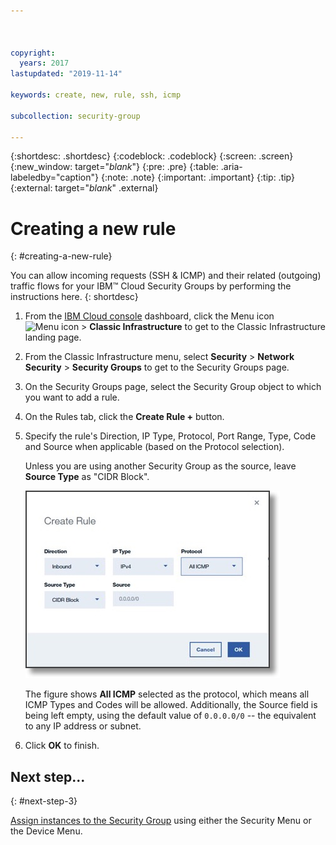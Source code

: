 ```yaml
---



copyright:
  years: 2017
lastupdated: "2019-11-14"

keywords: create, new, rule, ssh, icmp

subcollection: security-group

---
```


{:shortdesc: .shortdesc}
{:codeblock: .codeblock}
{:screen: .screen}
{:new_window: target="_blank_"}
{:pre: .pre}
{:table: .aria-labeledby="caption"}
{:note: .note}
{:important: .important}
{:tip: .tip}
{:external: target="_blank_" .external}

# Creating a new rule
{: #creating-a-new-rule}

You can allow incoming requests (SSH & ICMP) and their related (outgoing) traffic flows for your IBM™ Cloud Security Groups by performing the instructions here.
{: shortdesc}

1. From the [IBM Cloud console](https://cloud.ibm.com/) dashboard, click the Menu icon ![Menu icon](../../icons/icon_hamburger.svg) > **Classic Infrastructure** to get to the Classic Infrastructure landing page.
2. From the Classic Infrastructure menu, select **Security** >  **Network Security** > **Security Groups** to get to the Security Groups page.
3. On the Security Groups page, select the Security Group object to which you want to add a rule.
4. On the Rules tab, click the **Create Rule +** button.
5. Specify the rule's Direction, IP Type, Protocol, Port Range, Type, Code and Source when applicable (based on the Protocol selection).

	Unless you are using another Security Group as the source, leave **Source Type** as "CIDR Block".

	![Create a rule](./images/rule_sg.jpg)

	The figure shows **All ICMP** selected as the protocol, which means all ICMP Types and Codes will be allowed. Additionally, the Source field is being left empty, using the default value of `0.0.0.0/0` -- the equivalent to any IP address or subnet.

6. Click **OK** to finish.

## Next step...
{: #next-step-3}

[Assign instances to the Security Group](/docs/security-groups?topic=security-groups-assigning-instances-to-the-security-group) using either the Security Menu or the Device Menu.
